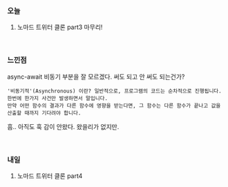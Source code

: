 <h3>오늘</h3>

1. 노마드 트위터 클론 part3 마무리!

<br/>

<h3>느낀점</h3>

async-await 비동기 부분을 잘 모르겠다. 써도 되고 안 써도 되는건가? 

~~~
'비동기적'(Asynchronous) 이란? 일반적으로, 프로그램의 코드는 순차적으로 진행됩니다. 한번에 한가지 사건만 발생하면서 말입니다. 
만약 어떤 함수의 결과가 다른 함수에 영향을 받는다면, 그 함수는 다른 함수가 끝나고 값을 산출할 때까지 기다려야 합니다.
~~~

흠.. 아직도 훅 감이 안왔다. 왔을리가 없지만.

<br/>

<h3>내일</h3>

1. 노마드 트위터 클론 part4
